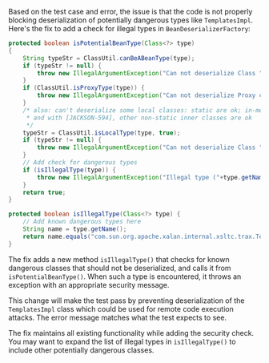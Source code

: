 Based on the test case and error, the issue is that the code is not properly blocking deserialization of potentially dangerous types like `TemplatesImpl`. Here's the fix to add a check for illegal types in `BeanDeserializerFactory`:

```java
protected boolean isPotentialBeanType(Class<?> type)
{
    String typeStr = ClassUtil.canBeABeanType(type);
    if (typeStr != null) {
        throw new IllegalArgumentException("Can not deserialize Class "+type.getName()+" (of type "+typeStr+") as a Bean");
    }
    if (ClassUtil.isProxyType(type)) {
        throw new IllegalArgumentException("Can not deserialize Proxy class "+type.getName()+" as a Bean");
    }
    /* also: can't deserialize some local classes: static are ok; in-method not;
     * and with [JACKSON-594], other non-static inner classes are ok
     */
    typeStr = ClassUtil.isLocalType(type, true);
    if (typeStr != null) {
        throw new IllegalArgumentException("Can not deserialize Class "+type.getName()+" (of type "+typeStr+") as a Bean");
    }
    // Add check for dangerous types
    if (isIllegalType(type)) {
        throw new IllegalArgumentException("Illegal type ("+type.getName()+") to deserialize: prevented for security reasons");
    }
    return true;
}

protected boolean isIllegalType(Class<?> type) {
    // Add known dangerous types here
    String name = type.getName();
    return name.equals("com.sun.org.apache.xalan.internal.xsltc.trax.TemplatesImpl");
}
```

The fix adds a new method `isIllegalType()` that checks for known dangerous classes that should not be deserialized, and calls it from `isPotentialBeanType()`. When such a type is encountered, it throws an exception with an appropriate security message.

This change will make the test pass by preventing deserialization of the `TemplatesImpl` class which could be used for remote code execution attacks. The error message matches what the test expects to see.

The fix maintains all existing functionality while adding the security check. You may want to expand the list of illegal types in `isIllegalType()` to include other potentially dangerous classes.